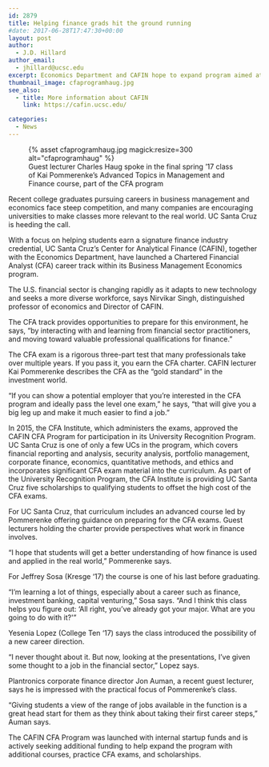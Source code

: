 ```yaml
---
id: 2879
title: Helping finance grads hit the ground running
#date: 2017-06-28T17:47:30+00:00
layout: post
author:
  - J.D. Hillard
author_email:
  - jhillard@ucsc.edu
excerpt: Economics Department and CAFIN hope to expand program aimed at helping students earn CFA
thumbnail_image: cfaprogramhaug.jpg
see_also:
  - title: More information about CAFIN
    link: https://cafin.ucsc.edu/

categories:
  - News
---
```

<figure class="inline-image right">
{% asset cfaprogramhaug.jpg magick:resize=300 alt="cfaprogramhaug" %}<figcaption>Guest lecturer Charles Haug spoke in the final spring &#8217;17 class of Kai Pommerenke&#8217;s Advanced Topics in Management and Finance course, part of the CFA program</figcaption></figure>

Recent college graduates pursuing careers in business management and economics face steep competition, and many companies are encouraging universities to make classes more relevant to the real world. UC Santa Cruz is heeding the call.

With a focus on helping students earn a signature finance industry credential, UC Santa Cruz’s Center for Analytical Finance (CAFIN), together with the Economics Department, have launched a Chartered Financial Analyst (CFA) career track within its Business Management Economics program.

The U.S. financial sector is changing rapidly as it adapts to new technology and seeks a more diverse workforce, says Nirvikar Singh, distinguished professor of economics and Director of CAFIN.

The CFA track provides opportunities to prepare for this environment, he says, “by interacting with and learning from financial sector practitioners, and moving toward valuable professional qualifications for finance.”

The CFA exam is a rigorous three-part test that many professionals take over multiple years. If you pass it, you earn the CFA charter. CAFIN lecturer Kai Pommerenke describes the CFA as the “gold standard” in the investment world.

“If you can show a potential employer that you’re interested in the CFA program and ideally pass the level one exam,” he says, “that will give you a big leg up and make it much easier to find a job.”

In 2015, the CFA Institute, which administers the exams, approved the CAFIN CFA Program for participation in its University Recognition Program. UC Santa Cruz is one of only a few UCs in the program, which covers financial reporting and analysis, security analysis, portfolio management, corporate finance, economics, quantitative methods, and ethics and incorporates significant CFA exam material into the curriculum. As part of the University Recognition Program, the CFA Institute is providing UC Santa Cruz five scholarships to qualifying students to offset the high cost of the CFA exams.

For UC Santa Cruz, that curriculum includes an advanced course led by Pommerenke offering guidance on preparing for the CFA exams. Guest lecturers holding the charter provide perspectives what work in finance involves.

“I hope that students will get a better understanding of how finance is used and applied in the real world,” Pommerenke says.

For Jeffrey Sosa (Kresge ‘17) the course is one of his last before graduating.

“I’m learning a lot of things, especially about a career such as finance, investment banking, capital venturing,” Sosa says. “And I think this class helps you figure out: &#8216;All right, you’ve already got your major. What are you going to do with it?'&#8221;

Yesenia Lopez (College Ten ‘17) says the class introduced the possibility of a new career direction.

&#8220;I never thought about it. But now, looking at the presentations, I’ve given some thought to a job in the financial sector,” Lopez says.

Plantronics corporate finance director Jon Auman, a recent guest lecturer, says he is impressed with the practical focus of Pommerenke’s class.

“Giving students a view of the range of jobs available in the function is a great head start for them as they think about taking their first career steps,&#8221; Auman says.

The CAFIN CFA Program was launched with internal startup funds and is actively seeking additional funding to help expand the program with additional courses, practice CFA exams, and scholarships.
